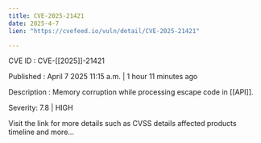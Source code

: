 ```yaml
---
title: CVE-2025-21421
date: 2025-4-7
lien: "https://cvefeed.io/vuln/detail/CVE-2025-21421"

---
```


CVE ID : CVE-[[2025]]-21421

Published :  April 7
2025
11:15 a.m. | 1 hour
11 minutes ago

Description : Memory corruption while processing escape code in  [[API]].

Severity: 7.8 | HIGH

Visit the link for more details
such as CVSS details
affected products
timeline
and more...
